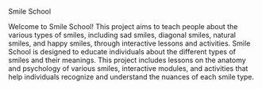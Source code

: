 Smile School

Welcome to Smile School! 
This project aims to teach people about the various types of smiles, including sad smiles, diagonal smiles, natural smiles, and happy smiles, through interactive lessons and activities.
Smile School is designed to educate individuals about the different types of smiles and their meanings. This project includes lessons on the anatomy and psychology of various smiles, interactive modules, and activities that help individuals recognize and understand the nuances of each smile type.
